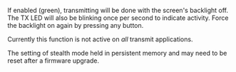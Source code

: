 If enabled (green), transmitting will be done with the screen's backlight off. The TX LED will also be blinking once per second to indicate activity. Force the backlight on again by pressing any button.

Currently this function is not active on *all* transmit applications.

The setting of stealth mode held in persistent memory and may need to be reset after a firmware upgrade.